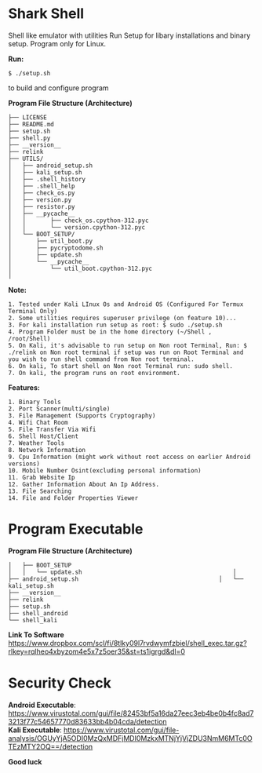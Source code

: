 # Shark Shell

Shell like emulator with utilities
Run Setup for libary installations and binary setup.
Program only for Linux.

**Run:**

```$ ./setup.sh ``` 

to build and configure program

**Program File Structure (Architecture)**
```Shell/
├── LICENSE
├── README.md
├── setup.sh
├── shell.py
├── __version__
├── relink
├── UTILS/
│   ├── android_setup.sh
│   ├── kali_setup.sh
│   ├── .shell_history
│   ├── .shell_help
│   ├── check_os.py
│   ├── version.py
│   ├── resistor.py
│   ├── __pycache__
│   │       ├── check_os.cpython-312.pyc
│   │       └── version.cpython-312.pyc
│   └── BOOT_SETUP/
│       ├── util_boot.py
│       ├── pycryptodome.sh
│       ├── update.sh
│       └── __pycache__
│           └── util_boot.cpython-312.pyc
│       

```

**Note:**
```
1. Tested under Kali LInux Os and Android OS (Configured For Termux Terminal Only)
2. Some utilities requires superuser privilege (on feature 10)...
3. For kali installation run setup as root: $ sudo ./setup.sh
4. Program Folder must be in the home directory (~/Shell , /root/Shell)
5. On Kali, it's advisable to run setup on Non root Terminal, Run: $ ./relink on Non root terminal if setup was run on Root Terminal and you wish to run shell command from Non root terminal.
6. On kali, To start shell on Non root Terminal run: sudo shell.
7. On kali, the program runs on root environment.
```

**Features:**
```
1. Binary Tools
2. Port Scanner(multi/single)
3. File Management (Supports Cryptography)
4. Wifi Chat Room
5. File Transfer Via Wifi
6. Shell Host/Client
7. Weather Tools
8. Network Information
9. Cpu Information (might work without root access on earlier Android versions)
10. Mobile Number Osint(excluding personal information)
11. Grab Website Ip
12. Gather Information About An Ip Address.
13. File Searching
14. File and Folder Properties Viewer
```

# Program Executable

**Program File Structure (Architecture)**

```Shell/                                                       ├── LICENSE                                                     ├── README.md                                                   ├── UTILS
│   ├── BOOT_SETUP
│   │   └── update.sh                                           │   ├── android_setup.sh                                        │   └── kali_setup.sh
├── __version__
├── relink
├── setup.sh
├── shell_android
└── shell_kali                                                  
```    
**Link To Software**
https://www.dropbox.com/scl/fi/8tlky09l7rvdwymfzbiel/shell_exec.tar.gz?rlkey=rqlheo4xbyzom4e5x7z5oer35&st=ts1igrgd&dl=0 

# Security Check                                                
**Android Executable**: https://www.virustotal.com/gui/file/82453bf5a16da27eec3eb4be0b4fc8ad73213f77c54657770d83633bb4b04cda/detection                                                          
**Kali Executable**: https://www.virustotal.com/gui/file-analysis/OGUyYjA5ODI0MzQxMDFjMDI0MzkxMTNjYjVjZDU3NmM6MTc0OTEzMTY2OQ==/detection

**Good luck**
